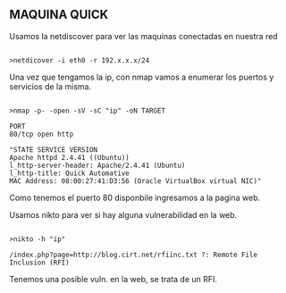 ## MAQUINA QUICK

Usamos la netdiscover para ver las maquinas conectadas en nuestra red

```console

>netdicover -i eth0 -r 192.x.x.x/24

```

Una vez que tengamos la ip, con nmap vamos a enumerar los puertos y servicios de la misma.

```console

>nmap -p- -open -sV -sC "ip" -oN TARGET

PORT
80/tcp open http

"STATE SERVICE VERSION
Apache httpd 2.4.41 ((Ubuntu))
l_http-server-header: Apache/2.4.41 (Ubuntu)
l_http-title: Quick Automative
MAC Address: 08:00:27:41:D3:56 (Oracle VirtualBox virtual NIC)"
```

Como tenemos el puerto 80 disponbile ingresamos a la pagina web.

Usamos nikto para ver si hay alguna vulnerabilidad en la web.

```console

>nikto -h "ip"

/index.php?page=http://blog.cirt.net/rfiinc.txt ?: Remote File Inclusion (RFI)
```

Tenemos una posible vuln. en la web, se trata de un RFI.

